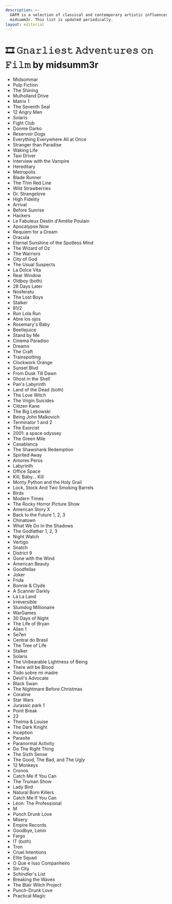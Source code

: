 ```yaml
---
description: >-
  GAFM is a selection of classical and contemporary artistic influences at
  midsumm3r. This list is updated periodically.
layout: editorial
---
```


# 🎞 𝙶𝚗𝚊𝚛𝚕𝚒𝚎𝚜𝚝 𝙰𝚍𝚟𝚎𝚗𝚝𝚞𝚛𝚎𝚜 𝚘𝚗 𝙵𝚒𝚕𝚖 by midsumm3r

* Midsommar
* Pulp Fiction
* The Shining
* Mulholland Drive
* Matrix 1
* The Seventh Seal
* 12 Angry Men
* Solaris
* Fight Club
* Donnie Darko
* Reservoir Dogs
* Everything Everywhere All at Once
* Stranger than Paradise
* Waking Life
* Taxi Driver
* Interview with the Vampire
* Hereditary
* Metropolis
* Blade Runner
* The Thin Red Line
* Wild Strawberries
* Dr. Strangelove
* High Fidelity
* Arrival
* Before Sunrise
* Hackers
* Le Fabuleux Destin d'Amélie Poulain
* Apocalypse Now
* Requiem for a Dream
* Dracula
* Eternal Sunshine of the Spotless Mind
* The Wizard of Oz
* The Warriors
* City of God
* The Usual Suspects
* La Dolce Vita
* Rear Window
* Oldboy (both)
* 28 Days Later
* Nosferatu
* The Lost Boys
* Stalker
* 81/2
* Run Lola Run
* Abre los ojos
* Rosemary's Baby
* Beetlejuice
* Stand by Me&#x20;
* Cinema Paradiso
* Dreams
* The Craft
* Trainspotting
* Clockwork Orange
* Sunset Blvd
* From Dusk Till Dawn
* Ghost in the Shell
* Pan's Labyrinth
* Land of the Dead (both)
* The Love Witch&#x20;
* The Virgin Suicides
* Citizen Kane
* The Big Lebowski
* Being John Malkovich
* Terminator 1 and 2
* The Exorcist
* 2001: a space odyssey
* The Green Mile
* Casablanca
* The Shawshank Redemption
* Spirited Away
* Amores Peros
* Labyrinth
* Office Space
* Kill, Baby... Kill
* Monty Python and the Holy Grail
* Lock, Stock And Two Smoking Barrels
* Birds
* Modern Times
* The Rocky Horror Picture Show
* American Story X
* Back to the Future 1, 2, 3
* Chinatown
* What We Do In the Shadows
* The Godfather 1, 2, 3
* Night Watch
* Vertigo
* Snatch
* District 9
* Gone with the Wind
* American Beauty
* Goodfellas
* Joker
* Frida
* Bonnie & Clyde
* A Scanner Darkly
* La La Land
* Irréversible
* Slumdog Millionaire
* WarGames
* 30 Days of Night
* The Life of Bryan
* Alien 1
* Se7en
* Central do Brasil
* The Tree of Life&#x20;
* Stalker
* Solaris
* The Unbearable Lightness of Being
* There will be Blood
* Todo sobre mi madre
* Devil's Advocate
* Black Swan
* The Nightmare Before Christmas
* Coraline
* Star Wars
* Jurassic park 1
* Point Break
* 23
* Thelma & Louise&#x20;
* The Dark Knight
* Inception
* Parasite
* Paranormal Activity
* Do The Right Thing
* The Sixth Sense
* The Good, The Bad, and The Ugly
* 12 Monkeys
* Cronos
* Catch Me If You Can
* The Truman Show
* Lady Bird
* Natural Born Killers
* Catch Me If You Can
* Léon: The Professional
* M
* Punch Drunk Love
* Misery
* Empire Records
* Goodbye, Lenin
* Fargo
* IT (both)
* Tron
* Cruel Intentions
* Elite Squad
* O Que e Isso Companheiro
* Sin City
* Schindler's List
* Breaking the Waves
* The Blair Witch Project
* Punch-Drunk Love
* Practical Magic

